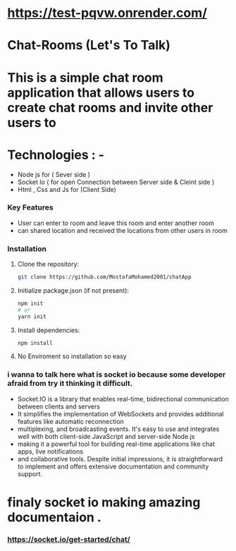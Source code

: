 # https://test-pqvw.onrender.com/

# Chat-Rooms (Let's To Talk)

# This is a simple chat room application that allows users to create chat rooms and invite other users to

# Technologies : - 
- Node js for ( Sever side )
- Socket Io ( for open Connection between Server side & Cleint side )
- Html , Css and Js for (Client Side)



### Key Features
- User can enter to room and leave this room and enter another room
- can shared location and received the locations from other users in room 


### Installation 
1. Clone the repository:
    ```bash
    git clone https://github.com/MostafaMohamed2001/chatApp
    ```
2. Initialize package.json (if not present):
    ```bash
    npm init
    # or
    yarn init
    ```
3. Install dependencies:
    ```bash
    npm install
    ```
4. No Enviroment so installation so easy



### i wanna to talk here what is socket io because some developer afraid from try it thinking it difficult.

- Socket.IO is a library that enables real-time, bidirectional communication between clients and servers
- It simplifies the implementation of WebSockets and provides additional features like automatic reconnection
- multiplexing, and broadcasting events. It's easy to use and integrates well with both client-side JavaScript and server-side Node.js
- making it a powerful tool for building real-time applications like chat apps, live notifications
-  and collaborative tools. Despite initial impressions, it is straightforward to implement and offers extensive documentation and community support.

# finaly socket io making amazing documentaion .

### https://socket.io/get-started/chat/
